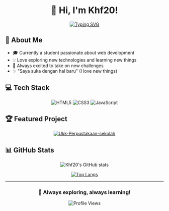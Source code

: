 
<div align="center">
  
# 👋 Hi, I'm Khf20!

[![Typing SVG](https://readme-typing-svg.herokuapp.com?font=Fira+Code&pause=1000&color=F7A143&center=true&vCenter=true&width=435&lines=Student+Developer;Frontend+Enthusiast;Always+Learning+New+Things)](https://git.io/typing-svg)

</div>

## 🚀 About Me
- 🎓 Currently a student passionate about web development
- 💡 Love exploring new technologies and learning new things
- 🌱 Always excited to take on new challenges
- ✨ "Saya suka dengan hal baru" (I love new things)

## 💻 Tech Stack
<div align="center">
  
![HTML5](https://img.shields.io/badge/html5-%23E34F26.svg?style=for-the-badge&logo=html5&logoColor=white)
![CSS3](https://img.shields.io/badge/css3-%231572B6.svg?style=for-the-badge&logo=css3&logoColor=white)
![JavaScript](https://img.shields.io/badge/javascript-%23323330.svg?style=for-the-badge&logo=javascript&logoColor=%23F7DF1E)

</div>

## 🏆 Featured Project
<div align="center">
  
[![Ukk-Perpustakaan-sekolah](https://github-readme-stats.vercel.app/api/pin/?username=Khf20&repo=Ukk-Perpustakaan-sekolah&theme=dark)](https://github.com/Khf20/Ukk-Perpustakaan-sekolah)

</div>

## 📊 GitHub Stats
<div align="center">
  
![Khf20's GitHub stats](https://github-readme-stats.vercel.app/api?username=Khf20&show_icons=true&theme=dark)

[![Top Langs](https://github-readme-stats.vercel.app/api/top-langs/?username=Khf20&layout=compact&theme=dark)](https://github.com/Khf20/github-readme-stats)

</div>

---
<div align="center">
  
### 💫 Always exploring, always learning!

![Profile Views](https://komarev.com/ghpvc/?username=Khf20&color=blueviolet)

</div>
